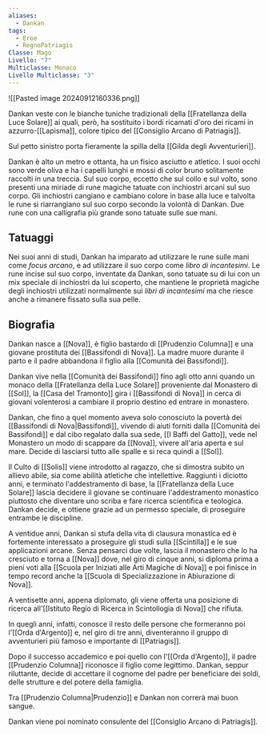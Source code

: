 ```yaml
---
aliases:
  - Dankan
tags:
  - Eroe
  - RegnoPatriagis
Classe: Mago
Livello: "7"
Multiclasse: Monaco
Livello Multiclasse: "3"
---
```

![[Pasted image 20240912160336.png]]

Dankan veste con le bianche tuniche tradizionali della [[Fratellanza della Luce Solare]] ai quali, però, ha sostituito i bordi ricamati d'oro dei ricami in azzurro-[[Lapisma]], colore tipico del [[Consiglio Arcano di Patriagis]]. 

Sul petto sinistro porta fieramente la spilla della [[Gilda degli Avventurieri]].

Dankan è alto un metro e ottanta, ha un fisico asciutto e atletico. I suoi occhi sono verde oliva e ha i capelli lunghi e mossi di color bruno solitamente raccolti in una treccia. 
Sul suo corpo, eccetto che sul collo e sul volto, sono presenti una miriade di rune magiche tatuate con inchiostri arcani sul suo corpo. Gli inchiostri cangiano e cambiano colore in base alla luce e talvolta le rune si riarrangiano sul suo corpo secondo la volontà di Dankan.
Due rune con una calligrafia più grande sono tatuate sulle sue mani.

## Tatuaggi 

Nei suoi anni di studi, Dankan ha imparato ad utilizzare le rune sulle mani come *focus arcano*, e ad utilizzare il suo corpo come *libro di incantesimi*. Le rune incise sul suo corpo, inventate da Dankan, sono tatuate su di lui con un mix speciale di inchiostri da lui scoperto, che mantiene le proprietà magiche degli inchiostri utilizzati normalmente sui *libri di incantesimi* ma che riesce anche a rimanere fissato sulla sua pelle. 


## Biografia

Dankan nasce a [[Nova]], è figlio bastardo di [[Prudenzio Columna]] e una giovane prostituta dei [[Bassifondi di Nova]]. La madre muore durante il parto e il padre abbandona il figlio alla [[Comunità dei Bassifondi]]. 

Dankan vive nella [[Comunità dei Bassifondi]] fino agli otto anni quando un monaco della [[Fratellanza della Luce Solare]] proveniente dal Monastero di [[Sol]], la [[Casa del Tramonto]] gira i [[Bassifondi di Nova]] in cerca di giovani volenterosi a cambiare il proprio destino ed entrare in monastero. 

Dankan, che fino a quel momento aveva solo conosciuto la povertà dei [[Bassifondi di Nova|Bassifondi]], vivendo di aiuti forniti dalla [[Comunità dei Bassifondi]] e dal cibo regalato dalla sua sede, [[I Baffi del Gatto]], vede nel Monastero un modo di scappare da [[Nova]], vivere all'aria aperta e sul mare. Decide di lasciarsi tutto alle spalle e si reca quindi a [[Sol]].

Il Culto di [[Solis]] viene introdotto al ragazzo, che si dimostra subito un allievo abile, sia come abilità atletiche che intellettive. Raggiunti i diciotto anni, e terminato l'addestramento di base, la [[Fratellanza della Luce Solare]] lascia decidere il giovane se continuare l'addestramento monastico piuttosto che diventare uno scriba e fare ricerca scientifica e teologica.
Dankan decide, e ottiene grazie ad un permesso speciale, di proseguire entrambe le discipline. 

A ventidue anni, Dankan si stufa della vita di clausura monastica ed è fortemente interessato a proseguire gli studi sulla [[Scintilla]] e le sue applicazioni arcane. Senza pensarci due volte, lascia il monastero che lo ha cresciuto e torna a [[Nova]] dove, nel giro di cinque anni, si diploma  prima a pieni voti alla [[Scuola per Iniziati alle Arti Magiche di Nova]] e poi finisce in tempo record anche la [[Scuola di Specializzazione in Abiurazione di Nova]]. 

A ventisette anni, appena diplomato, gli viene offerta una posizione di ricerca all'[[Istituto Regio di Ricerca in Scintollogia di Nova]] che rifiuta. 

In quegli anni, infatti, conosce il resto delle persone che formeranno poi l'[[Orda d'Argento]] e, nel giro di tre anni, diventeranno il gruppo di avventurieri più famoso e importante di [[Patriagis]]. 

Dopo il successo accademico e poi quello con l'[[Orda d'Argento]], il padre [[Prudenzio Columna]] riconosce il figlio come legittimo. Dankan, seppur riluttante, decide di accettare il cognome del padre per beneficiare dei soldi, delle strutture e del potere della famiglia. 

Tra [[Prudenzio Columna|Prudenzio]] e Dankan non correrà mai buon sangue. 

Dankan viene poi nominato consulente del [[Consiglio Arcano di Patriagis]]. 